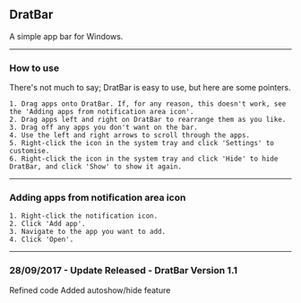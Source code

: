 ## DratBar

A simple app bar for Windows.

---
### How to use

There's not much to say; DratBar is easy to use, but here are some pointers.

    1. Drag apps onto DratBar. If, for any reason, this doesn't work, see the 'Adding apps from notification area icon'.
    2. Drag apps left and right on DratBar to rearrange them as you like.
    3. Drag off any apps you don't want on the bar.
    4. Use the left and right arrows to scroll through the apps.
    5. Right-click the icon in the system tray and click 'Settings' to customise.
    6. Right-click the icon in the system tray and click 'Hide' to hide DratBar, and click 'Show' to show it again.

---    
### Adding apps from notification area icon

    1. Right-click the notification icon.
    2. Click 'Add app'.
    3. Navigate to the app you want to add.
    4. Click 'Open'.

---

### 28/09/2017 - Update Released - DratBar Version 1.1

Refined code
Added autoshow/hide feature
